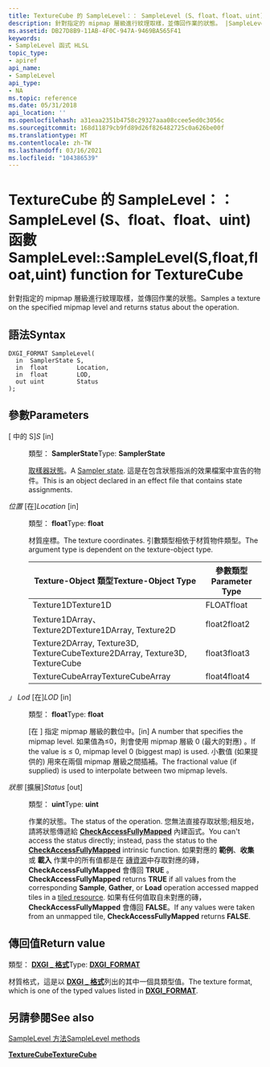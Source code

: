 ```yaml
---
title: TextureCube 的 SampleLevel：： SampleLevel (S、float、float、uint) 函數
description: 針對指定的 mipmap 層級進行紋理取樣，並傳回作業的狀態。 |SampleLevel：： SampleLevel (S，float，float，uint) 函數
ms.assetid: DB27D8B9-11AB-4F0C-947A-9469BA565F41
keywords:
- SampleLevel 函式 HLSL
topic_type:
- apiref
api_name:
- SampleLevel
api_type:
- NA
ms.topic: reference
ms.date: 05/31/2018
api_location: ''
ms.openlocfilehash: a31eaa2351b4758c29327aaa08ccee5ed0c3056c
ms.sourcegitcommit: 168d11879cb9fd89d26f826482725c0a626be00f
ms.translationtype: MT
ms.contentlocale: zh-TW
ms.lasthandoff: 03/16/2021
ms.locfileid: "104386539"
---
```

# <a name="samplelevelsamplelevelsfloatfloatuint-function-for-texturecube"></a><span data-ttu-id="98e55-105">TextureCube 的 SampleLevel：： SampleLevel (S、float、float、uint) 函數</span><span class="sxs-lookup"><span data-stu-id="98e55-105">SampleLevel::SampleLevel(S,float,float,uint) function for TextureCube</span></span>

<span data-ttu-id="98e55-106">針對指定的 mipmap 層級進行紋理取樣，並傳回作業的狀態。</span><span class="sxs-lookup"><span data-stu-id="98e55-106">Samples a texture on the specified mipmap level and returns status about the operation.</span></span>

## <a name="syntax"></a><span data-ttu-id="98e55-107">語法</span><span class="sxs-lookup"><span data-stu-id="98e55-107">Syntax</span></span>


``` syntax
DXGI_FORMAT SampleLevel(
  in  SamplerState S,
  in  float        Location,
  in  float        LOD,
  out uint         Status
);
```



## <a name="parameters"></a><span data-ttu-id="98e55-108">參數</span><span class="sxs-lookup"><span data-stu-id="98e55-108">Parameters</span></span>

<dl> <dt>

<span data-ttu-id="98e55-109"> \[ 中的 S\]</span><span class="sxs-lookup"><span data-stu-id="98e55-109">*S* \[in\]</span></span>
</dt> <dd>

<span data-ttu-id="98e55-110">類型： **SamplerState**</span><span class="sxs-lookup"><span data-stu-id="98e55-110">Type: **SamplerState**</span></span>

<span data-ttu-id="98e55-111">[取樣器狀態](dx-graphics-hlsl-sampler.md)。</span><span class="sxs-lookup"><span data-stu-id="98e55-111">A [Sampler state](dx-graphics-hlsl-sampler.md).</span></span> <span data-ttu-id="98e55-112">這是在包含狀態指派的效果檔案中宣告的物件。</span><span class="sxs-lookup"><span data-stu-id="98e55-112">This is an object declared in an effect file that contains state assignments.</span></span>

</dd> <dt>

<span data-ttu-id="98e55-113">*位置* \[在\]</span><span class="sxs-lookup"><span data-stu-id="98e55-113">*Location* \[in\]</span></span>
</dt> <dd>

<span data-ttu-id="98e55-114">類型： **float**</span><span class="sxs-lookup"><span data-stu-id="98e55-114">Type: **float**</span></span>

<span data-ttu-id="98e55-115">材質座標。</span><span class="sxs-lookup"><span data-stu-id="98e55-115">The texture coordinates.</span></span> <span data-ttu-id="98e55-116">引數類型相依于材質物件類型。</span><span class="sxs-lookup"><span data-stu-id="98e55-116">The argument type is dependent on the texture-object type.</span></span>



| <span data-ttu-id="98e55-117">Texture-Object 類型</span><span class="sxs-lookup"><span data-stu-id="98e55-117">Texture-Object Type</span></span>                    | <span data-ttu-id="98e55-118">參數類型</span><span class="sxs-lookup"><span data-stu-id="98e55-118">Parameter Type</span></span> |
|----------------------------------------|----------------|
| <span data-ttu-id="98e55-119">Texture1D</span><span class="sxs-lookup"><span data-stu-id="98e55-119">Texture1D</span></span>                              | <span data-ttu-id="98e55-120">FLOAT</span><span class="sxs-lookup"><span data-stu-id="98e55-120">float</span></span>          |
| <span data-ttu-id="98e55-121">Texture1DArray、Texture2D</span><span class="sxs-lookup"><span data-stu-id="98e55-121">Texture1DArray, Texture2D</span></span>              | <span data-ttu-id="98e55-122">float2</span><span class="sxs-lookup"><span data-stu-id="98e55-122">float2</span></span>         |
| <span data-ttu-id="98e55-123">Texture2DArray, Texture3D, TextureCube</span><span class="sxs-lookup"><span data-stu-id="98e55-123">Texture2DArray, Texture3D, TextureCube</span></span> | <span data-ttu-id="98e55-124">float3</span><span class="sxs-lookup"><span data-stu-id="98e55-124">float3</span></span>         |
| <span data-ttu-id="98e55-125">TextureCubeArray</span><span class="sxs-lookup"><span data-stu-id="98e55-125">TextureCubeArray</span></span>                       | <span data-ttu-id="98e55-126">float4</span><span class="sxs-lookup"><span data-stu-id="98e55-126">float4</span></span>         |



 

</dd> <dt>

<span data-ttu-id="98e55-127">*」 Lod* \[在\]</span><span class="sxs-lookup"><span data-stu-id="98e55-127">*LOD* \[in\]</span></span>
</dt> <dd>

<span data-ttu-id="98e55-128">類型： **float**</span><span class="sxs-lookup"><span data-stu-id="98e55-128">Type: **float**</span></span>

<span data-ttu-id="98e55-129">\[在 \] 指定 mipmap 層級的數位中。</span><span class="sxs-lookup"><span data-stu-id="98e55-129">\[in\] A number that specifies the mipmap level.</span></span> <span data-ttu-id="98e55-130">如果值為≤0，則會使用 mipmap 層級 0 (最大的對應) 。</span><span class="sxs-lookup"><span data-stu-id="98e55-130">If the value is ≤ 0, mipmap level 0 (biggest map) is used.</span></span> <span data-ttu-id="98e55-131">小數值 (如果提供的) 用來在兩個 mipmap 層級之間插補。</span><span class="sxs-lookup"><span data-stu-id="98e55-131">The fractional value (if supplied) is used to interpolate between two mipmap levels.</span></span>

</dd> <dt>

<span data-ttu-id="98e55-132">*狀態* \[擴展\]</span><span class="sxs-lookup"><span data-stu-id="98e55-132">*Status* \[out\]</span></span>
</dt> <dd>

<span data-ttu-id="98e55-133">類型： **uint**</span><span class="sxs-lookup"><span data-stu-id="98e55-133">Type: **uint**</span></span>

<span data-ttu-id="98e55-134">作業的狀態。</span><span class="sxs-lookup"><span data-stu-id="98e55-134">The status of the operation.</span></span> <span data-ttu-id="98e55-135">您無法直接存取狀態;相反地，請將狀態傳遞給 [**CheckAccessFullyMapped**](checkaccessfullymapped.md) 內建函式。</span><span class="sxs-lookup"><span data-stu-id="98e55-135">You can't access the status directly; instead, pass the status to the [**CheckAccessFullyMapped**](checkaccessfullymapped.md) intrinsic function.</span></span> <span data-ttu-id="98e55-136">如果對應的 **範例**、**收集** 或 **載入** 作業中的所有值都是在 [磚資源](/windows/desktop/direct3d11/direct3d-11-2-features)中存取對應的磚， **CheckAccessFullyMapped** 會傳回 **TRUE** 。</span><span class="sxs-lookup"><span data-stu-id="98e55-136">**CheckAccessFullyMapped** returns **TRUE** if all values from the corresponding **Sample**, **Gather**, or **Load** operation accessed mapped tiles in a [tiled resource](/windows/desktop/direct3d11/direct3d-11-2-features).</span></span> <span data-ttu-id="98e55-137">如果有任何值取自未對應的磚， **CheckAccessFullyMapped** 會傳回 **FALSE**。</span><span class="sxs-lookup"><span data-stu-id="98e55-137">If any values were taken from an unmapped tile, **CheckAccessFullyMapped** returns **FALSE**.</span></span>

</dd> </dl>

## <a name="return-value"></a><span data-ttu-id="98e55-138">傳回值</span><span class="sxs-lookup"><span data-stu-id="98e55-138">Return value</span></span>

<span data-ttu-id="98e55-139">類型： **[ **DXGI \_ 格式**](/windows/desktop/api/dxgiformat/ne-dxgiformat-dxgi_format)**</span><span class="sxs-lookup"><span data-stu-id="98e55-139">Type: **[**DXGI\_FORMAT**](/windows/desktop/api/dxgiformat/ne-dxgiformat-dxgi_format)**</span></span>

<span data-ttu-id="98e55-140">材質格式，這是以 [**DXGI \_ 格式**](/windows/desktop/api/dxgiformat/ne-dxgiformat-dxgi_format)列出的其中一個具類型值。</span><span class="sxs-lookup"><span data-stu-id="98e55-140">The texture format, which is one of the typed values listed in [**DXGI\_FORMAT**](/windows/desktop/api/dxgiformat/ne-dxgiformat-dxgi_format).</span></span>

## <a name="see-also"></a><span data-ttu-id="98e55-141">另請參閱</span><span class="sxs-lookup"><span data-stu-id="98e55-141">See also</span></span>

<dl> <dt>

[<span data-ttu-id="98e55-142">SampleLevel 方法</span><span class="sxs-lookup"><span data-stu-id="98e55-142">SampleLevel methods</span></span>](texturecube-samplelevel.md)
</dt> <dt>

[<span data-ttu-id="98e55-143">**TextureCube**</span><span class="sxs-lookup"><span data-stu-id="98e55-143">**TextureCube**</span></span>](texturecube.md)
</dt> </dl>

 

 
